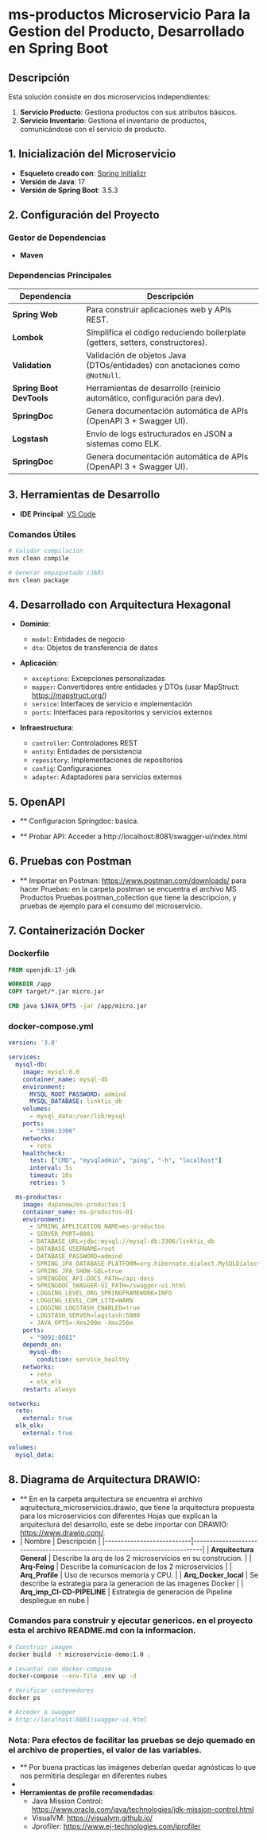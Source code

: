 # ms-productos  Microservicio Para la Gestion del Producto, Desarrollado en Spring Boot 

## Descripción
Esta solución consiste en dos microservicios independientes:
1. **Servicio Producto**: Gestiona productos con sus atributos básicos.
2. **Servicio Inventario**: Gestiona el inventario de productos, comunicándose con el servicio de producto.

## 1. Inicialización del Microservicio
- **Esqueleto creado con**: [Spring Initializr](https://start.spring.io/)
- **Versión de Java**: 17
- **Versión de Spring Boot**: 3.5.3

## 2. Configuración del Proyecto
### Gestor de Dependencias
- **Maven**

### Dependencias Principales
| Dependencia               | Descripción                                                                 |
|---------------------------|-----------------------------------------------------------------------------|
| **Spring Web**            | Para construir aplicaciones web y APIs REST.                                |
| **Lombok**                | Simplifica el código reduciendo boilerplate (getters, setters, constructores). |
| **Validation**            | Validación de objetos Java (DTOs/entidades) con anotaciones como `@NotNull`. |
| **Spring Boot DevTools**  | Herramientas de desarrollo (reinicio automático, configuración para dev).   |
| **SpringDoc**             | Genera documentación automática de APIs (OpenAPI 3 + Swagger UI).           |
| **Logstash**              | Envío de logs estructurados en JSON a sistemas como ELK.                    |
| **SpringDoc**             | Genera documentación automática de APIs (OpenAPI 3 + Swagger UI).           |

## 3. Herramientas de Desarrollo
- **IDE Principal**: [VS Code](https://code.visualstudio.com/download)

### Comandos Útiles
```bash
# Validar compilación
mvn clean compile

# Generar empaquetado (JAR)
mvn clean package
```
## 4. Desarrollado con Arquitectura Hexagonal

- **Dominio**:
  - `model`: Entidades de negocio
  - `dto`: Objetos de transferencia de datos
  
- **Aplicación**:
  - `exceptions`: Excepciones personalizadas
  - `mapper`: Convertidores entre entidades y DTOs (usar MapStruct: https://mapstruct.org/)
  - `service`: Interfaces de servicio e implementación
  - `ports`: Interfaces para repositorios y servicios externos
  
- **Infraestructura**:
  - `controller`: Controladores REST
  - `entity`: Entidades de persistencia
  - `repository`: Implementaciones de repositorios
  - `config`: Configuraciones
  - `adapter`: Adaptadores para servicios externos

## 5. OpenAPI
- ** Configuracion Springdoc: basica. 

- ** Probar API: Acceder a http://localhost:8081/swagger-ui/index.html


## 6. Pruebas con Postman
- ** Importar en Postman: https://www.postman.com/downloads/ para hacer Pruebas: en la carpeta postman se encuentra el archivo MS Productos Pruebas.postman_collection que tiene la descripcion,
 y  pruebas  de ejemplo para el  consumo del microservicio.
 
## 7. Containerización Docker

### Dockerfile

```dockerfile
FROM openjdk:17-jdk

WORKDIR /app
COPY target/*.jar micro.jar

CMD java $JAVA_OPTS -jar /app/micro.jar
```

### docker-compose.yml

```yaml
version: '3.8'

services:
  mysql-db:
    image: mysql:8.0
    container_name: mysql-db
    environment:
      MYSQL_ROOT_PASSWORD: admind
      MYSQL_DATABASE: linktic_db
    volumes:
      - mysql_data:/var/lib/mysql
    ports:
      - "3306:3306"
    networks:
      - reto
    healthcheck:
      test: ["CMD", "mysqladmin", "ping", "-h", "localhost"]
      interval: 5s
      timeout: 10s
      retries: 5

  ms-productos:
    image: dapanew/ms-productos:1
    container_name: ms-productos-01
    environment:
      - SPRING_APPLICATION_NAME=ms-productos
      - SERVER_PORT=8081
      - DATABASE_URL=jdbc:mysql://mysql-db:3306/linktic_db
      - DATABASE_USERNAME=root
      - DATABASE_PASSWORD=admind
      - SPRING_JPA_DATABASE-PLATFORM=org.hibernate.dialect.MySQLDialect
      - SPRING_JPA_SHOW-SQL=true
      - SPRINGDOC_API-DOCS_PATH=/api-docs
      - SPRINGDOC_SWAGGER-UI_PATH=/swagger-ui.html
      - LOGGING_LEVEL_ORG_SPRINGFRAMEWORK=INFO
      - LOGGING_LEVEL_COM_LITE=WARN
      - LOGGING_LOGSTASH_ENABLED=true
      - LOGSTASH_SERVER=logstash:5000
      - JAVA_OPTS=-Xms200m -Xmx256m
    ports:
      - "9091:8081"
    depends_on:
      mysql-db:
        condition: service_healthy
    networks:
      - reto
      - elk_elk
    restart: always

networks:
  reto:
    external: true
  elk_elk:
    external: true

volumes:
  mysql_data:
```
##  8. Diagrama de  Arquitectura DRAWIO: 
- ** En  en la carpeta arquitectura se encuentra el archivo aqruitectura_microservicios.drawio, que tiene la arquitectura propuesta para los microservicios con diferentes Hojas que explican la arquitectura del desarrollo, este se debe importar  con DRAWIO:  https://www.drawio.com/.
- 
  | Nombre               | Descripción                                                                 |
|---------------------------|-----------------------------------------------------------------------------|
| **Arquitectura General**  | Describe la arq de los 2 microservicios en su construcion.                  |
| **Arq-Feing**             | Describe la comunicacion de los 2 microservicios                            |
| **Arq_Profile**           |   Uso de recursos   memoria y CPU.                                          |
| **Arq_Docker_local**       | Se describe la estrategia para la generacion de las imagenes Docker        |
| **Arq_imp_CI-CD-PIPELINE** | Estrategia de generacion de Pipeline despliegue en nube                    |
 ### Comandos para construir y ejecutar genericos. en el proyecto esta el archivo README.md con la informacion.

```bash
# Construir imagen
docker build -t microservicio-demo:1.0 .

# Levantar con docker-compose
docker-compose --env-file .env up -d

# Verificar contenedores
docker ps

# Acceder a swagger
# http://localhost:8081/swagger-ui.html
```
### Nota: Para efectos de facilitar las pruebas se dejo quemado en el archivo de properties, el valor de las variables. 
- ** Por buena practicas las imágenes deberían quedar agnósticas lo que nos permitiria desplegar en diferentes nubes
- 
- **Herramientas de profile recomendadas**:
  - Java Mission Control: https://www.oracle.com/java/technologies/jdk-mission-control.html
  - VisualVM: https://visualvm.github.io/
  - Jprofiler: https://www.ej-technologies.com/jprofiler
